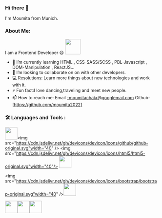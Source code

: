### Hi there 👋

I'm Moumita from Munich.

### About Me:
I am a Frontend Developer :smiley: <img src="https://media1.giphy.com/media/WtTnAfZn6aVJfBzlN3/200.webp?cid=ecf05e47e00f50kbklc2q0nyokxo5jkgg30hjda4fym5aw9d&rid=200.webp&ct=g" width="50px">

- 🌱 I’m currently learning HTML , CSS-SASS/SCSS , PBL-Javascript , DOM-Manipulation , ReactJS...
- 👯 I’m looking to collaborate on on with other developers.
- 💻 Resolutions: Learn more things about new technologies and work with it.
- ⚡ Fun fact:I love dancing,traveling and meet new people.
- 📫 How to reach me: 
      Email -moumitachakr@googlemail.com
      Github-[https://github.com/moumita2022]

###  🛠️ Languages and Tools :


<img src="https://cdn.jsdelivr.net/gh/devicons/devicon/icons/vscode/vscode-original.svg" width="40"/><img src="https://cdn.jsdelivr.net/gh/devicons/devicon/icons/github/github-original.svg"width="40" /> <img src="https://cdn.jsdelivr.net/gh/devicons/devicon/icons/html5/html5-original.svg"width="40"/> <img src="https://cdn.jsdelivr.net/gh/devicons/devicon/icons/css3/css3-original.svg" width="40"/> 
           
  <img src="https://cdn.jsdelivr.net/gh/devicons/devicon/icons/bootstrap/bootstrap-original.svg"width="40" /><img src="https://cdn.jsdelivr.net/gh/devicons/devicon/icons/sass/sass-original.svg" width="40"/>
 
 <img src="https://cdn.jsdelivr.net/gh/devicons/devicon/icons/javascript/javascript-original.svg" width="40"/><img src="https://cdn.jsdelivr.net/gh/devicons/devicon/icons/nodejs/nodejs-original.svg" width="40"/><img src="https://cdn.jsdelivr.net/gh/devicons/devicon/icons/react/react-original.svg" width="40"/>
          
          
          


          
<!--

**moumita2022/moumita2022** is a ✨ _special_ ✨ repository because its `README.md` (this file) appears on your GitHub profile.

 Here are some ideas to get you started:


- 🔭I’m currently working
- 🤔 I’m looking for help with ...
- 💬 Ask me about ....something
- 😄 Pronouns: ...
 -->

